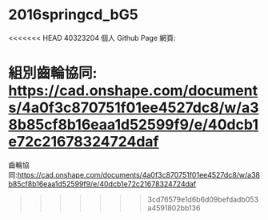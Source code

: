 # 2016springcd_bG5

<<<<<<< HEAD
40323204
個人 Github Page 網頁:


組別齒輪協同: 
https://cad.onshape.com/documents/4a0f3c870751f01ee4527dc8/w/a38b85cf8b16eaa1d52599f9/e/40dcb1e72c21678324724daf
=======
齒輪協同:https://cad.onshape.com/documents/4a0f3c870751f01ee4527dc8/w/a38b85cf8b16eaa1d52599f9/e/40dcb1e72c21678324724daf
>>>>>>> 3cd76579e1d6b6d09befdadb053a4591802bb136
